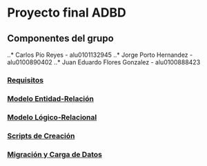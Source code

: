 # Proyecto final ADBD
## Componentes del grupo
..* Carlos Pío Reyes - alu0101132945
..* Jorge Porto Hernandez - alu0100890402
..* Juan Eduardo Flores Gonzalez - alu0100888423

### [Requisitos](https://drive.google.com/file/d/1Mk_Fws0cnXVHXrozmHdO7bLkedA6s9bn/view?usp=sharing&authuser=1)
### [Modelo Entidad-Relación](https://drive.google.com/file/d/1310WDrSlCDDioL4g-waBW37hNg-Q_e6Z/view?usp=sharing&authuser=1)
### [Modelo Lógico-Relacional](https://drive.google.com/file/d/1L8GxmLcMCG5V1cg5s1F3KC1b9_dwzn-3/view?usp=sharing&authuser=1)
### [Scripts de Creación](https://drive.google.com/file/d/1BTnbwCSl9i5hcoqAUaZWn3v4l71l2fDD/view?usp=sharing&authuser=1)
### [Migración y Carga de Datos](https://drive.google.com/file/d/1L-WMGWHXMmuAf4hvNmmCWpMyxZkN0OLY/view?usp=sharing&authuser=1)
